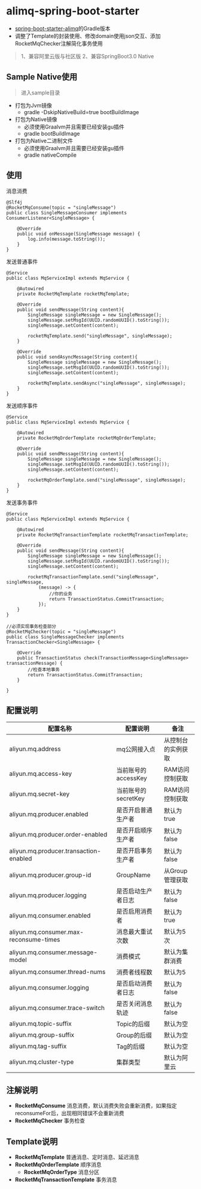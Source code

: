 # alimq-spring-boot-starter

- [spring-boot-starter-alimq](https://github.com/jibaole/spring-boot-starter-alimq)的Gradle版本
- 调整了Template的封装使用、修改domain使用json交互、添加RocketMqChecker注解简化事务使用

> 1、兼容阿里云版与社区版
> 2、兼容SpringBoot3.0 Native

## Sample Native使用

> 进入sample目录

- 打包为Jvm镜像
  - gradle -DskipNativeBuild=true bootBuildImage
- 打包为Native镜像
  - 必须使用Graalvm并且需要已经安装gu插件
  - gradle bootBuildImage
- 打包为Native二进制文件
  - 必须使用Graalvm并且需要已经安装gu插件
  - gradle nativeCompile

## 使用

消息消费

    @Slf4j
    @RocketMqConsume(topic = "singleMessage")
    public class SingleMessageConsumer implements ConsumerListener<SingleMessage> {

        @Override
        public void onMessage(SingleMessage message) {
            log.info(message.toString());
        }
    }

发送普通事件

    @Service
    public class MqServiceImpl extends MqService {
    
        @Autowired
        private RocketMqTemplate rocketMqTemplate;

        @Override
        public void sendMessage(String content){
            SingleMessage singleMessage = new SingleMessage();
            singleMessage.setMsgId(UUID.randomUUID().toString());
            singleMessage.setContent(content);

            rocketMqTemplate.send("singleMessage", singleMessage);
        }
        
        @Override
        public void sendAsyncMessage(String content){
            SingleMessage singleMessage = new SingleMessage();
            singleMessage.setMsgId(UUID.randomUUID().toString());
            singleMessage.setContent(content);

            rocketMqTemplate.sendAsync("singleMessage", singleMessage);
        }
    }

发送顺序事件

    @Service
    public class MqServiceImpl extends MqService {
    
        @Autowired
        private RocketMqOrderTemplate rocketMqOrderTemplate;

        @Override
        public void sendMessage(String content){
            SingleMessage singleMessage = new SingleMessage();
            singleMessage.setMsgId(UUID.randomUUID().toString());
            singleMessage.setContent(content);

            rocketMqOrderTemplate.send("singleMessage", singleMessage);
        }
    }

发送事务事件

    @Service
    public class MqServiceImpl extends MqService {
    
        @Autowired
        private RocketMqTransactionTemplate rocketMqTransactionTemplate;

        @Override
        public void sendMessage(String content){
            SingleMessage singleMessage = new SingleMessage();
            singleMessage.setMsgId(UUID.randomUUID().toString());
            singleMessage.setContent(content);

            rocketMqTransactionTemplate.send("singleMessage", singleMessage,
                (message) -> {
                    //你的业务
                    return TransactionStatus.CommitTransaction;
                });
        }
    }
    
    //必须实现事务检查部分 
    @RocketMqChecker(topic = "singleMessage")
    public class SingleMessageChecker implements TransactionChecker<SingleMessage> {

        @Override
        public TransactionStatus check(TransactionMessage<SingleMessage> transactionMessage) {
            //检查本地事务
            return TransactionStatus.CommitTransaction;
        }

    }

## 配置说明

| 配置名称                                   | 配置说明           | 备注         
|----------------------------------------|----------------|------------
| aliyun.mq.address                      | mq公网接入点        | 从控制台的实例获取  
| aliyun.mq.access-key                   | 当前账号的accessKey | RAM访问控制获取  
| aliyun.mq.secret-key                   | 当前账号的secretKey | RAM访问控制获取  
| aliyun.mq.producer.enabled             | 是否开启普通生产者      | 默认为true    
| aliyun.mq.producer.order-enabled       | 是否开启顺序生产者      | 默认为false   
| aliyun.mq.producer.transaction-enabled | 是否开启事务生产者      | 默认为false   
| aliyun.mq.producer.group-id            | GroupName      | 从Group管理获取 
| aliyun.mq.producer.logging             | 是否启动生产者日志      | 默认为false   
| aliyun.mq.consumer.enabled             | 是否启用消费者        | 默认为true    
| aliyun.mq.consumer.max-reconsume-times | 消息最大重试次数       | 默认为5次      
| aliyun.mq.consumer.message-model       | 消费模式           | 默认为集群消费    
| aliyun.mq.consumer.thread-nums         | 消费者线程数         | 默认为5       
| aliyun.mq.consumer.logging             | 是否启动消费者日志      | 默认为false   
| aliyun.mq.consumer.trace-switch        | 是否关闭消息轨迹       | 默认为false   
| aliyun.mq.topic-suffix                 | Topic的后缀       | 默认为空       
| aliyun.mq.group-suffix                 | Group的后缀       | 默认为空       
| aliyun.mq.tag-suffix                   | Tag的后缀         | 默认为空       
| aliyun.mq.cluster-type                 | 集群类型           | 默认为阿里云     

## 注解说明

- **RocketMqConsume** 消息消费，默认消费失败会重新消费，如果指定reconsumeFor后，出现相同错误不会重新消费
- **RocketMqChecker** 事务检查

## Template说明

- **RocketMqTemplate** 普通消息、定时消息、延迟消息
- **RocketMqOrderTemplate** 顺序消息
    - **RocketMqOrderType** 消息分区
- **RocketMqTransactionTemplate** 事务消息
